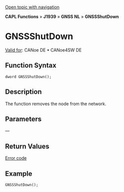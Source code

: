 [Open topic with navigation](../../../../../../CANoeDEFamily.htm#Topics/CAPLFunctions/J1939/GNSSNodeLayer/Functions/CAPLfunctionGNSSshutdown.md)

**CAPL Functions** » **J1939** » **GNSS NL** » **GNSSShutDown**

# GNSSShutDown

[Valid for](../../../../Shared/FeatureAvailability.md): CANoe DE • CANoe4SW DE

## Function Syntax

```plaintext
dword GNSSShutDown();
```

## Description

The function removes the node from the network.

## Parameters

—

## Return Values

[Error code](../CAPLfunctionsGNSSNLErrorCodesGetLastError.md)

## Example

```plaintext
GNSSShutDown();
```

